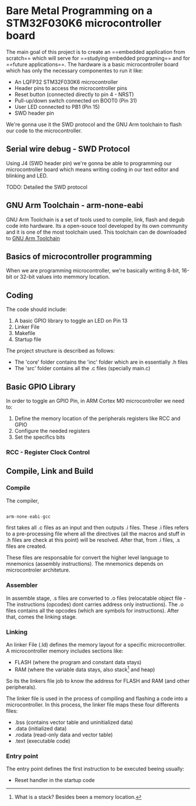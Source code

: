 # Bare Metal Programming on a STM32F030K6 microcontroller board

The main goal of this project is to create an ==embedded application from scratch== which will serve for ==studying embedded programing== and for ==future applications==. The hardware is a basic microcontroller board which has only the necessary componentes to run it like:

- An LQFP32 STM32F030K6 microcontroller
- Header pins to access the microcontroller pins
- Reset button (connected directly to pin 4 - NRST)
- Pull-up/down switch connected on BOOT0 (Pin 31)
- User LED connected to PB1 (Pin 15)
- SWD header pin

We're gonna use it the SWD protocol and the GNU Arm toolchain to flash our code to the microcontroller. 

## Serial wire debug - SWD Protocol

Using J4 (SWD header pin) we're gonna be able to programming our microcontroller board which means writing coding in our text editor and blinking and LED.

TODO: Detailed the SWD protocol

## GNU Arm Toolchain - arm-none-eabi

GNU Arm Toolchain is a set of tools used to compile, link, flash and degub code into hardware. Its a open-souce tool developed by its own community and it is one of the most toolchain used. This toolchain can de downloaded to [GNU Arm Toolchain](https://developer.arm.com/downloads/-/arm-gnu-toolchain-downloads)

## Basics of microcontroller programming

When we are programming microcontroller, we're basically writing 8-bit, 16-bit or 32-bit values into memmory location.

## Coding

The code should include:

1. A basic GPIO library to toggle an LED on Pin 13
2. Linker File
3. Makefile
4. Startup file

The project structure is described as follows:

- The 'core' folder contains the 'inc' folder which are in essentially .h files 
- The 'src' folder contains all the .c files (specially main.c)


## Basic GPIO Library

In order to toggle an GPIO Pin, in ARM Cortex M0 microcontroller we need to:

1. Define the memory location of the peripherals registers like RCC and GPIO
2. Configure the needed registers
3. Set the specifics bits

### RCC - Register Clock Control

##  Compile, Link and Build

### Compile

The compiler, 

``` C

arm-none-eabi-gcc

```

first takes all .c files as an input and then outputs .i files. These .i files refers to a pre-processing file where all the directives (all the macros and stuff in .h files are check at this point) will be resolved. After that, from .i files, .s files are created.

These files are responsable for convert the higher level language to mnemonics (assembly instructions). The mnemonics depends on microcontroler architeture.

### Assembler

In assemble stage, .s files are converted to .o files (relocatable object file - The instructions (opcodes) dont carries address only instructions). The .o files contains all the opcodes (which are symbols for instructions). After that, comes the linking stage.

### Linking

An linker File (.ld) defines the memory layout for a specific microcontroller. A microcontroller memory includes sections like:

- FLASH (where the program and constant data stays)
- RAM (where the variable data stays, also stack[^1] and heap)

So its the linkers file job to know the address for FLASH and RAM (and other peripherals).

The linker file is used in the process of compiling and flashing a code into a microcontroller. In this process, the linker file maps these four differents files:

- .bss (contains vector table and uninitialized data)
- .data (initialized data)
- .rodata (read-only data and vector table)
- .text (executable code)


### Entry point

The entry point defines the first instruction to be executed beeing usually:

- Reset handler in the startup code


[^1]: What is a stack? Besides been a memory location.